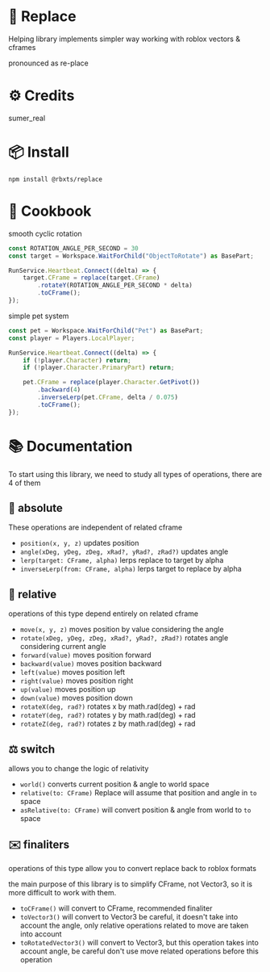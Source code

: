 # 💞 Replace

Helping library implements simpler way working with roblox vectors & cframes

pronounced as re-place

# ⚙️ Credits
sumer_real

# 📦 Install

``npm install @rbxts/replace``

# 🍴 Cookbook

smooth cyclic rotation

```ts
const ROTATION_ANGLE_PER_SECOND = 30
const target = Workspace.WaitForChild("ObjectToRotate") as BasePart;

RunService.Heartbeat.Connect((delta) => {
	target.CFrame = replace(target.CFrame)
		.rotateY(ROTATION_ANGLE_PER_SECOND * delta)
		.toCFrame();
});
```

simple pet system

```ts
const pet = Workspace.WaitForChild("Pet") as BasePart;
const player = Players.LocalPlayer;

RunService.Heartbeat.Connect((delta) => {
	if (!player.Character) return;
	if (!player.Character.PrimaryPart) return;

	pet.CFrame = replace(player.Character.GetPivot())
		.backward(4)
		.inverseLerp(pet.CFrame, delta / 0.075)
		.toCFrame();
});
```

# 📚 Documentation

To start using this library, we need to study all types of operations, there are 4 of them

## 📐 absolute

These operations are independent of related cframe

- ``position(x, y, z)`` updates position
- ``angle(xDeg, yDeg, zDeg, xRad?, yRad?, zRad?)`` updates angle
- ``lerp(target: CFrame, alpha)`` lerps replace to target by alpha
- ``inverseLerp(from: CFrame, alpha)`` lerps target to replace by alpha


## 🧷 relative

operations of this type depend entirely on related cframe

- ``move(x, y, z)`` moves position by value considering the angle
- ``rotate(xDeg, yDeg, zDeg, xRad?, yRad?, zRad?)`` rotates angle considering current angle
- ``forward(value)`` moves position forward
- ``backward(value)`` moves position backward
- ``left(value)`` moves position left
- ``right(value)`` moves position right
- ``up(value)`` moves position up
- ``down(value)`` moves position down
- ``rotateX(deg, rad?)`` rotates x by math.rad(deg) + rad
- ``rotateY(deg, rad?)`` rotates y by math.rad(deg) + rad
- ``rotateZ(deg, rad?)`` rotates z by math.rad(deg) + rad

## ⚖️ switch

allows you to change the logic of relativity

- ``world()`` converts current position & angle to world space
- ``relative(to: CFrame)`` Replace will assume that position and angle in ``to`` space
- ``asRelative(to: CFrame)`` will convert position & angle from world to ``to`` space

## ✉️ finaliters

operations of this type allow you to convert replace back to roblox formats

the main purpose of this library is to simplify CFrame, not Vector3, so it is more difficult to work with them.

- ``toCFrame()`` will convert to CFrame, recommended finaliter
- ``toVector3()`` will convert to Vector3 be careful, it doesn't take into account the angle, only relative operations related to move are taken into account
- ``toRotatedVector3()`` will convert to Vector3, but this operation takes into account angle, be careful don't use move related operations before this operation
